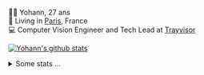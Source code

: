 <p>
  👨🏻 <bold>Yohann</bold>, 27 ans<br/>
  💼 Living in <a href="https://www.google.com/maps?q=paris">Paris</a>, France<br/>
  💻 Computer Vision Engineer and Tech Lead at <a href="https://trayvisor.com/">Trayvisor</a><br/>
</p>

<a href="https://github.com/anuraghazra/github-readme-stats"><img align="center" src="https://github-readme-stats-go94hl40s-yohann84l.vercel.app//api?username=yohann84L&show_icons=true&include_all_commits=true" alt="Yohann's github stats" /> </a>


<details>
  <summary>Some stats ...</summary><br/>
  

<!--START_SECTION:waka-->
![Code Time](http://img.shields.io/badge/Code%20Time-459%20hrs%2011%20mins-blue)

![Profile Views](http://img.shields.io/badge/Profile%20Views-0-blue)

**🐱 My GitHub Data** 

> 📦 440.5 kB Used in GitHub's Storage 
 > 
> 🏆 249 Contributions in the Year 2023
 > 
> 🚫 Not Opted to Hire
 > 
> 📜 24 Public Repositories 
 > 
> 🔑 21 Private Repositories 
 > 
**I'm an Early 🐤** 

```text
🌞 Morning                898 commits         ████████░░░░░░░░░░░░░░░░░   32.88 % 
🌆 Daytime                1576 commits        ██████████████░░░░░░░░░░░   57.71 % 
🌃 Evening                251 commits         ██░░░░░░░░░░░░░░░░░░░░░░░   09.19 % 
🌙 Night                  6 commits           ░░░░░░░░░░░░░░░░░░░░░░░░░   00.22 % 
```
📅 **I'm Most Productive on Thursday** 

```text
Monday                   491 commits         ████░░░░░░░░░░░░░░░░░░░░░   17.98 % 
Tuesday                  502 commits         █████░░░░░░░░░░░░░░░░░░░░   18.38 % 
Wednesday                605 commits         ██████░░░░░░░░░░░░░░░░░░░   22.15 % 
Thursday                 669 commits         ██████░░░░░░░░░░░░░░░░░░░   24.50 % 
Friday                   445 commits         ████░░░░░░░░░░░░░░░░░░░░░   16.29 % 
Saturday                 5 commits           ░░░░░░░░░░░░░░░░░░░░░░░░░   00.18 % 
Sunday                   14 commits          ░░░░░░░░░░░░░░░░░░░░░░░░░   00.51 % 
```


📊 **This Week I Spent My Time On** 

```text
🕑︎ Time Zone: Europe/Paris

💬 Programming Languages: 
Python                   9 hrs 29 mins       ██████████░░░░░░░░░░░░░░░   39.90 % 
YAML                     8 hrs 41 mins       █████████░░░░░░░░░░░░░░░░   36.55 % 
Jupyter                  3 hrs 11 mins       ███░░░░░░░░░░░░░░░░░░░░░░   13.40 % 
Bash                     1 hr 3 mins         █░░░░░░░░░░░░░░░░░░░░░░░░   04.48 % 
Shell Script             37 mins             █░░░░░░░░░░░░░░░░░░░░░░░░   02.63 % 

🔥 Editors: 
PyCharm                  20 hrs 35 mins      ██████████████████████░░░   86.59 % 
VS Code                  3 hrs 11 mins       ███░░░░░░░░░░░░░░░░░░░░░░   13.41 % 

💻 Operating System: 
Mac                      23 hrs 46 mins      █████████████████████████   100.00 % 
```

**I Mostly Code in Python** 

```text
Python                   18 repos            ██████████████░░░░░░░░░░░   54.55 % 
Java                     6 repos             █████░░░░░░░░░░░░░░░░░░░░   18.18 % 
Jupyter Notebook         2 repos             ██░░░░░░░░░░░░░░░░░░░░░░░   06.06 % 
JavaScript               2 repos             ██░░░░░░░░░░░░░░░░░░░░░░░   06.06 % 
Shell                    1 repo              █░░░░░░░░░░░░░░░░░░░░░░░░   03.03 % 
```




 Last Updated on 11/03/2023 01:34:06 UTC
<!--END_SECTION:waka-->
